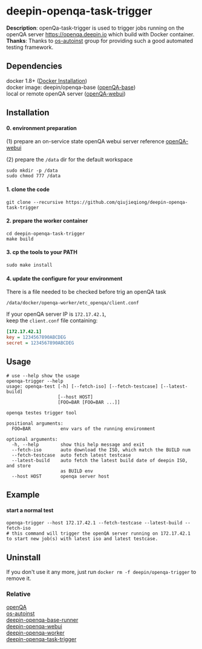 # deepin-openqa-task-trigger
**Description**: openQa-task-trigger is used to trigger jobs running on the openQA server https://openqa.deepin.io which build with Docker container.
**Thanks**:
Thanks to [os-autoinst](https://github.com/os-autoinst) group for providing such a good automated testing framework.

## Dependencies
docker 1.8+ ([Docker Installation](http://docs.docker.com/engine/installation/))  
docker image: deepin/openqa-base ([openQA-base](https://github.com/qiujieqiong/deepin-openqa-base-runner))  
local or remote openQA server ([openQA-webui](https://github.com/qiujieqiong/deepin-openqa-webui))


## Installation
#### 0. environment preparation
(1) prepare an on-service state openQA webui server
reference  [openQA-webui](https://github.com/qiujieqiong/deepin-openqa-webui)

(2) prepare the `/data` dir for the default workspace  
```shell
sudo mkdir -p /data
sudo chmod 777 /data
```

#### 1. clone the code
```shell
git clone --recursive https://github.com/qiujieqiong/deepin-openqa-task-trigger
```

#### 2. prepare the worker container
```shell
cd deepin-openqa-task-trigger
make build
```

#### 3. cp the tools to your PATH
```shell
sudo make install
```

#### 4. update the configure for your environment
There is a file needed to be checked before trig an openQA task
```shell
/data/docker/openqa-worker/etc_openqa/client.conf
```
If your openQA server IP is `172.17.42.1`,  
keep the `client.conf` file containing:
```ini
[172.17.42.1]
key = 1234567890ABCDEG
secret = 1234567890ABCDEG
```

## Usage
```shell
# use --help show the usage
openqa-trigger --help
usage: openqa-test [-h] [--fetch-iso] [--fetch-testcase] [--latest-build]
                   [--host HOST]
                   [FOO=BAR [FOO=BAR ...]]

openqa testes trigger tool

positional arguments:
  FOO=BAR           env vars of the running environment

optional arguments:
  -h, --help        show this help message and exit
  --fetch-iso       auto download the ISO, which match the BUILD num
  --fetch-testcase  auto fetch latest testcase
  --latest-build    auto fetch the latest build date of deepin ISO, and store
                    as BUILD env
  --host HOST       openqa server host
```

## Example
#### start a normal test
```shell
openqa-trigger --host 172.17.42.1 --fetch-testcase --latest-build --fetch-iso
# this command will trigger the openQA server running on 172.17.42.1 to start new job(s) with latest iso and latest testcase.
```

## Uninstall
If you don't use it any more, just run `docker rm -f deepin/openqa-trigger` to remove it.

### Relative
[openQA](https://github.com/os-autoinst/openQA)  
[os-autoinst](https://github.com/os-autoinst/os-autoinst)  
[deepin-openqa-base-runner](https://github.com/qiujieqiong/deepin-openqa-base-runner)  
[deepin-openqa-webui](https://github.com/qiujieqiong/deepin-openqa-webui)  
[deepin-openqa-worker](https://github.com/qiujieqiong/deepin-openqa-worker)  
[deepin-openqa-task-trigger](https://github.com/qiujieqiong/deepin-openqa-task-trigger)  
